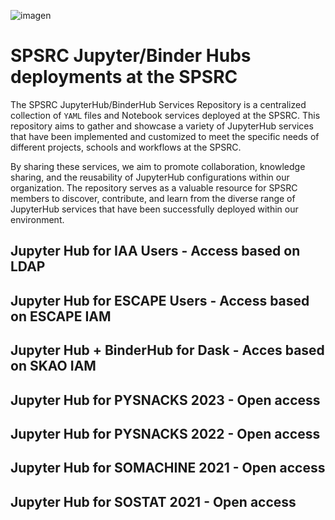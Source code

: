 ![imagen](https://github.com/spsrc/kubernetes-hubs/assets/7033451/6c3d8fb2-b83f-411b-837a-4a496b6cb6e6)


# SPSRC Jupyter/Binder Hubs deployments at the SPSRC

The SPSRC JupyterHub/BinderHub Services Repository is a centralized collection of `YAML` files and Notebook services deployed at the SPSRC. This repository aims to gather and showcase a variety of JupyterHub services that have been implemented and customized to meet the specific needs of different projects, schools and workflows at the SPSRC. 

By sharing these services, we aim to promote collaboration, knowledge sharing, and the reusability of JupyterHub configurations within our organization. The repository serves as a valuable resource for SPSRC members to discover, contribute, and learn from the diverse range of JupyterHub services that have been successfully deployed within our environment.

## Jupyter Hub for IAA Users - Access based on LDAP

## Jupyter Hub for ESCAPE Users - Access based on ESCAPE IAM

## Jupyter Hub + BinderHub for Dask - Acces based on SKAO IAM

## Jupyter Hub for PYSNACKS 2023 - Open access

## Jupyter Hub for PYSNACKS 2022 - Open access

## Jupyter Hub for SOMACHINE 2021 - Open access

## Jupyter Hub for SOSTAT 2021 - Open access
